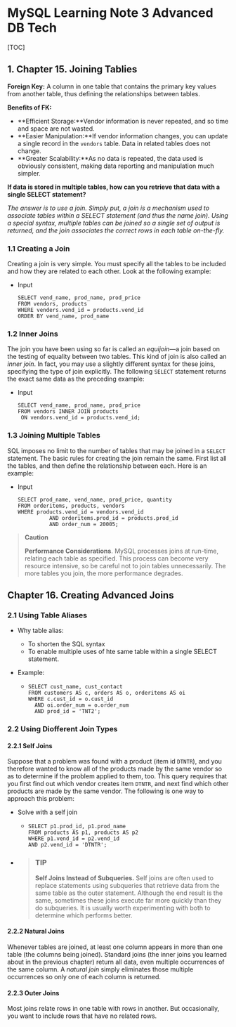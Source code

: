 # MySQL Learning Note 3 Advanced DB Tech

[TOC]

## 1. Chapter 15. Joining Tablies 

**Foreign Key:** A column in one table that contains the primary key values from another table, thus defining the relationships between tables. 

**Benefits of FK:** 

- **Efficient Storage:**Vendor information is never repeated, and so time and space are not wasted.
- **Easier Manipulation:**If vendor information changes, you can update a single record in the `vendors` table. Data in related tables does not change.
- **Greater Scalability:**As no data is repeated, the data used is obviously consistent, making data reporting and manipulation much simpler.

**If data is stored in multiple tables, how can you retrieve that data with a single SELECT statement?**

*The answer is to use a join. Simply put, a join is a mechanism used to associate tables within a SELECT statement (and thus the name join). Using a special syntax, multiple tables can be joined so a single set of output is returned, and the join associates the correct rows in each table on-the-fly.*



### 1.1 Creating a Join 

Creating a join is very simple. You must specify all the tables to be included and how they are related to each other. Look at the following example:



- Input 

  ```mysql
  SELECT vend_name, prod_name, prod_price
  FROM vendors, products
  WHERE venders.vend_id = products.vend_id
  ORDER BY vend_name, prod_name
  ```



### 1.2 Inner Joins

The join you have been using so far is called an *equijoin*—a join based on the testing of equality between two tables. This kind of join is also called an *inner join*. In fact, you may use a slightly different syntax for these joins, specifying the type of join explicitly. The following `SELECT` statement returns the exact same data as the preceding example:

- Input 

  ```mysql
  SELECT vend_name, prod_name, prod_price
  FROM vendors INNER JOIN products
   ON vendors.vend_id = products.vend_id;
  ```



### 1.3 Joining Multiple Tables

SQL imposes no limit to the number of tables that may be joined in a `SELECT` statement. The basic rules for creating the join remain the same. First list all the tables, and then define the relationship between each. Here is an example:

- Input

  ```mysql
  SELECT prod_name, vend_name, prod_price, quantity
  FROM orderitems, products, vendors
  WHERE products.vend_id = vendors.vend_id  
  			AND orderitems.prod_id = products.prod_id  
  			AND order_num = 20005;
  ```

> **Caution**
>
> **Performance Considerations**. MySQL processes joins at run-time, relating each table as specified. This process can become very resource intensive, so be careful not to join tables unnecessarily. The more tables you join, the more performance degrades.



## Chapter 16. Creating Advanced Joins 

### 2.1 Using Table Aliases

- Why table alias:

  - To shorten the SQL syntax
  - To enable multiple uses of hte same table within a single SELECT statement. 

- Example: 

  - ```mysql
    SELECT cust_name, cust_contact
    FROM customers AS c, orders AS o, orderitems AS oi
    WHERE c.cust_id = o.cust_id
      AND oi.order_num = o.order_num
      AND prod_id = 'TNT2';
    ```



### 2.2 Using Diofferent Join Types 

#### 2.2.1 Self Joins

Suppose that a problem was found with a product (item id `DTNTR`), and you therefore wanted to know all of the products made by the same vendor so as to determine if the problem applied to them, too. This query requires that you first find out which vendor creates item `DTNTR`, and next find which other products are made by the same vendor. The following is one way to approach this problem:

- Solve with a self join

  - ```mysql
    SELECT p1.prod_id, p1.prod_name
    FROM products AS p1, products AS p2
    WHERE p1.vend_id = p2.vend_id
    AND p2.vend_id = 'DTNTR';
    ```

- > ### TIP
  >
  > **Self Joins Instead of Subqueries.** Self joins are often used to replace statements using subqueries that retrieve data from the same table as the outer statement. Although the end result is the same, sometimes these joins execute far more quickly than they do subqueries. It is usually worth experimenting with both to determine which performs better.



#### 2.2.2 Natural Joins 

Whenever tables are joined, at least one column appears in more than one table (the columns being joined). Standard joins (the inner joins you learned about in the previous chapter) return all data, even multiple occurrences of the same column. A *natural join* simply eliminates those multiple occurrences so only one of each column is returned.



#### 2.2.3 Outer Joins 

Most joins relate rows in one table with rows in another. But occasionally, you want to include rows that have no related rows. 











































